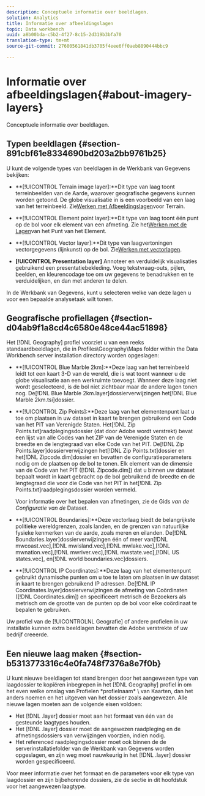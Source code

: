 ```yaml
---
description: Conceptuele informatie over beeldlagen.
solution: Analytics
title: Informatie over afbeeldingslagen
topic: Data workbench
uuid: a8b00bda-c5b2-4f27-8c15-2d319b3bfa70
translation-type: tm+mt
source-git-commit: 27600561841db3705f4eee6ff0aeb8890444bbc9

---
```



# Informatie over afbeeldingslagen{#about-imagery-layers}

Conceptuele informatie over beeldlagen.

## Typen beeldlagen {#section-891cbf61e8334690bd203a2bb9761b25}

U kunt de volgende types van beeldlagen in de Werkbank van Gegevens bekijken:

* **[!UICONTROL Terrain image layer]:**Dit type van laag toont terreinbeelden van de Aarde, waarover geografische gegevens kunnen worden getoond. De globe visualisatie in is een voorbeeld van een laag van het terreinbeeld. Zie[Werken met Afbeeldingslagen](../../../home/c-get-started/c-im-layers/c-ter-img-layers/c-ter-img-layers.md#concept-f4b3a20969354ca38955e3fd5beb0f4f)voor Terrain.

* **[!UICONTROL Element point layer]:**Dit type van laag toont één punt op de bol voor elk element van een afmeting. Zie het[Werken met de Lagen](../../../home/c-get-started/c-im-layers/c-elmt-pt-layers/c-elmt-pt-layers.md#concept-7c93c54552844a20bd6014ae8446b3fd)van het Punt van het Element.

* **[!UICONTROL Vector layer]:**Dit type van laagvertoningen vectorgegevens (lijnkunst) op de bol. Zie[Werken met vectorlagen](../../../home/c-get-started/c-im-layers/c-vctr-layers/c-vctr-layers.md#concept-a9b9cb7fc33b4aa5ae1646fab202dcc9).

* **[!UICONTROL Presentation layer]** Annoteer en verduidelijk visualisaties gebruikend een presentatiebekleding. Voeg tekstvraag-outs, pijlen, beelden, en kleurencodage toe om uw gegevens te benadrukken en te verduidelijken, en dan met anderen te delen.

In de Werkbank van Gegevens, kunt u selecteren welke van deze lagen u voor een bepaalde analysetaak wilt tonen.

## Geografische profiellagen {#section-d04ab9f1a8cd4c6580e48ce44ac51898}

Het [!DNL Geography] profiel voorziet u van een reeks standaardbeeldlagen, die in Profiles\Geography\Maps folder within the Data Workbench server installation directory worden opgeslagen:

* **[!UICONTROL Blue Marble 2km]:**Deze laag van het terreinbeeld leidt tot een kaart 3-D van de wereld, die is wat toont wanneer u de globe visualisatie aan een werkruimte toevoegt. Wanneer deze laag niet wordt geselecteerd, is de bol niet zichtbaar maar de andere lagen tonen nog. De[!DNL Blue Marble 2km.layer]dossierverwijzingen het[!DNL Blue Marble 2km.tsi]dossier.

* **[!UICONTROL Zip Points]:**Deze laag van het elementenpunt laat u toe om plaatsen in uw dataset in kaart te brengen gebruikend een Code van het PIT van Verenigde Staten. Het[!DNL Zip Points.txt]raadplegingsdossier (dat door Adobe wordt verstrekt) bevat een lijst van alle Codes van het ZIP van de Verenigde Staten en de breedte en de lengtegraad van elke Code van het PIT. De[!DNL Zip Points.layer]dossierverwijzingen het[!DNL Zip Points.txt]dossier en het[!DNL Zipcode.dim]dossier en bevatten de configuratieparameters nodig om de plaatsen op de bol te tonen. Elk element van de dimensie van de Code van het PIT ([!DNL Zipcode.dim]) dat u binnen uw dataset bepaalt wordt in kaart gebracht op de bol gebruikend de breedte en de lengtegraad die voor die Code van het PIT in het[!DNL Zip Points.txt]raadplegingsdossier worden vermeld.

   Voor informatie over het bepalen van afmetingen, zie de Gids *van de Configuratie van de* Dataset.

* **[!UICONTROL Boundaries]:**Deze vectorlaag biedt de belangrijkste politieke wereldgrenzen, zoals landen, en de grenzen van natuurlijke fysieke kenmerken van de aarde, zoals meren en eilanden. De[!DNL Boundaries.layer]dossierverwijzingen één of meer van[!DNL mwcoast.vec],[!DNL mwisland.vec],[!DNL mwlake.vec],[!DNL mwnation.vec],[!DNL mwriver.vec],[!DNL mwstate.vec],[!DNL US states.vec], en[!DNL world boundaries.vec]dossiers.

* **[!UICONTROL IP Coordinates]:**Deze laag van het elementenpunt gebruikt dynamische punten om u toe te laten om plaatsen in uw dataset in kaart te brengen gebruikend IP adressen. De[!DNL IP Coordinates.layer]dossierverwijzingen de afmeting van Coördinaten ([!DNL Coordinates.dim]) en specificeert metrisch de Bezoekers als metrisch om de grootte van de punten op de bol voor elke coördinaat te bepalen te gebruiken.

Uw profiel van de [!UICONTROLNL Geografie] of andere profielen in uw installatie kunnen extra beeldlagen bevatten die Adobe verstrekte of uw bedrijf creeerde.

## Een nieuwe laag maken {#section-b5313773316c4e0fa748f7376a8e7f0b}

U kunt nieuwe beeldlagen tot stand brengen door het aangewezen type van laagdossier te kopiëren inbegrepen in het [!DNL Geography] profiel in om het even welke omslag van Profielen \*profielnaam* \ van Kaarten, dan het anders noemen en het uitgeven van het dossier zoals aangewezen. Alle nieuwe lagen moeten aan de volgende eisen voldoen:

* Het [!DNL .layer] dossier moet aan het formaat van één van de gesteunde laagtypes houden.
* Het [!DNL .layer] dossier moet de aangewezen raadpleging en de afmetingsdossiers van verwijzingen voorzien, indien nodig.
* Het referenced raadplegingsdossier moet ook binnen de de serverinstallatiefolder van de Werkbank van Gegevens worden opgeslagen, en zijn weg moet nauwkeurig in het [!DNL .layer] dossier worden gespecificeerd.

Voor meer informatie over het formaat en de parameters voor elk type van laagdossier en zijn bijbehorende dossiers, zie de sectie in dit hoofdstuk voor het aangewezen laagtype.
